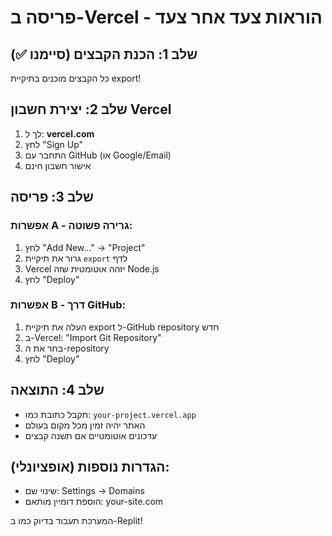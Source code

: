 # פריסה ב-Vercel - הוראות צעד אחר צעד

## שלב 1: הכנת הקבצים (סיימנו ✅)
כל הקבצים מוכנים בתיקיית export!

## שלב 2: יצירת חשבון Vercel
1. לך ל: **vercel.com**
2. לחץ "Sign Up"
3. התחבר עם GitHub (או Google/Email)
4. אישור חשבון חינם

## שלב 3: פריסה
### אפשרות A - גרירה פשוטה:
1. לחץ "Add New..." -> "Project"
2. גרור את תיקיית `export` לדף
3. Vercel יזהה אוטומטית שזה Node.js
4. לחץ "Deploy"

### אפשרות B - דרך GitHub:
1. העלה את תיקיית export ל-GitHub repository חדש
2. ב-Vercel: "Import Git Repository"
3. בחר את ה-repository
4. לחץ "Deploy"

## שלב 4: התוצאה
- תקבל כתובת כמו: `your-project.vercel.app`
- האתר יהיה זמין מכל מקום בעולם
- עדכונים אוטומטיים אם תשנה קבצים

## הגדרות נוספות (אופציונלי):
- שינוי שם: Settings -> Domains
- הוספת דומיין מותאם: your-site.com

המערכת תעבוד בדיוק כמו ב-Replit!